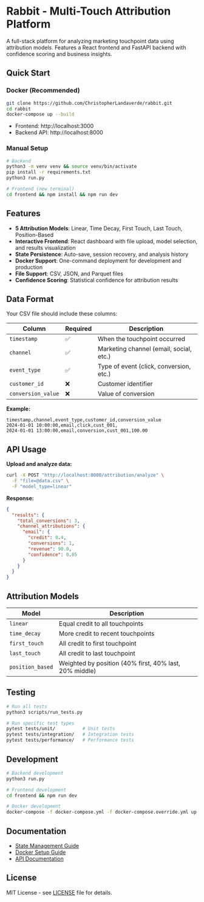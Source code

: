 # Rabbit - Multi-Touch Attribution Platform

A full-stack platform for analyzing marketing touchpoint data using attribution models. Features a React frontend and FastAPI backend with confidence scoring and business insights.

## Quick Start

### Docker (Recommended)
```bash
git clone https://github.com/ChristopherLandaverde/rabbit.git
cd rabbit
docker-compose up --build
```
- Frontend: http://localhost:3000
- Backend API: http://localhost:8000

### Manual Setup
```bash
# Backend
python3 -m venv venv && source venv/bin/activate
pip install -r requirements.txt
python3 run.py

# Frontend (new terminal)
cd frontend && npm install && npm run dev
```

## Features

- **5 Attribution Models**: Linear, Time Decay, First Touch, Last Touch, Position-Based
- **Interactive Frontend**: React dashboard with file upload, model selection, and results visualization
- **State Persistence**: Auto-save, session recovery, and analysis history
- **Docker Support**: One-command deployment for development and production
- **File Support**: CSV, JSON, and Parquet files
- **Confidence Scoring**: Statistical confidence for attribution results

## Data Format

Your CSV file should include these columns:

| Column | Required | Description |
|--------|----------|-------------|
| `timestamp` | ✅ | When the touchpoint occurred |
| `channel` | ✅ | Marketing channel (email, social, etc.) |
| `event_type` | ✅ | Type of event (click, conversion, etc.) |
| `customer_id` | ❌ | Customer identifier |
| `conversion_value` | ❌ | Value of conversion |

**Example:**
```csv
timestamp,channel,event_type,customer_id,conversion_value
2024-01-01 10:00:00,email,click,cust_001,
2024-01-01 13:00:00,email,conversion,cust_001,100.00
```

## API Usage

**Upload and analyze data:**
```bash
curl -X POST "http://localhost:8000/attribution/analyze" \
  -F "file=@data.csv" \
  -F "model_type=linear"
```

**Response:**
```json
{
  "results": {
    "total_conversions": 3,
    "channel_attributions": {
      "email": {
        "credit": 0.4,
        "conversions": 1,
        "revenue": 90.0,
        "confidence": 0.85
      }
    }
  }
}
```

## Attribution Models

| Model | Description |
|-------|-------------|
| `linear` | Equal credit to all touchpoints |
| `time_decay` | More credit to recent touchpoints |
| `first_touch` | All credit to first touchpoint |
| `last_touch` | All credit to last touchpoint |
| `position_based` | Weighted by position (40% first, 40% last, 20% middle) |

## Testing

```bash
# Run all tests
python3 scripts/run_tests.py

# Run specific test types
pytest tests/unit/          # Unit tests
pytest tests/integration/   # Integration tests
pytest tests/performance/   # Performance tests
```

## Development

```bash
# Backend development
python3 run.py

# Frontend development
cd frontend && npm run dev

# Docker development
docker-compose -f docker-compose.yml -f docker-compose.override.yml up --build
```

## Documentation

- [State Management Guide](frontend/STATE_MANAGEMENT.md)
- [Docker Setup Guide](DOCKER_SETUP.md)
- [API Documentation](http://localhost:8000/docs)

## License

MIT License - see [LICENSE](LICENSE) file for details.